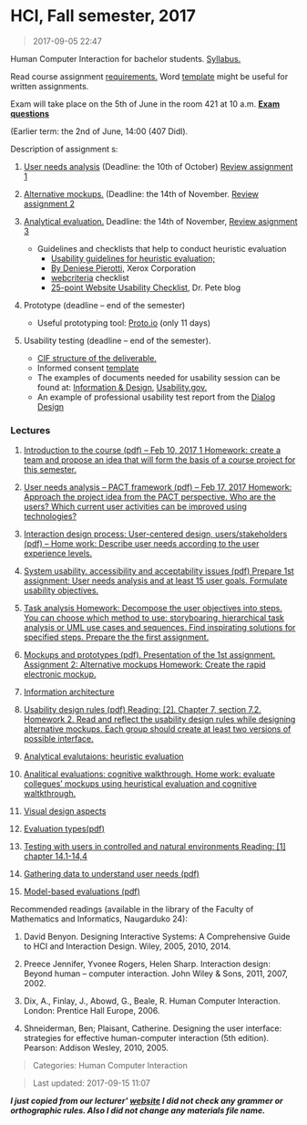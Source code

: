 # HCI, Fall semester, 2017

>2017-09-05 22:47

Human Computer Interaction for bachelor students. [Syllabus.](https://github.com/devcan/Vilnius-University-2017-Autumn/blob/master/Human-Computer-Interaction/Materials/5s_HCI.pdf)

Read course assignment [requirements.](https://github.com/devcan/Vilnius-University-2017-Autumn/blob/master/Human-Computer-Interaction/Materials/0_requirements_2017_spring.pdf) Word [template](https://github.com/devcan/Vilnius-University-2017-Autumn/blob/master/Human-Computer-Interaction/Materials/Template.docx) might be useful for written assignments.

Exam will take place on the 5th of June in the room 421 at 10 a.m.   [**Exam questions**](https://github.com/devcan/Vilnius-University-2017-Autumn/blob/master/Human-Computer-Interaction/Materials/Exam-_questions_2017_2.pdf)

(Earlier term: the 2nd of June, 14:00 (407 Didl).

Description of assignment s:

1. [User needs analysis](https://github.com/devcan/Vilnius-University-2017-Autumn/blob/master/Human-Computer-Interaction/Materials/1_assignment_2017.pdf) (Deadline: the 10th of October) [Review assignment 1](https://docs.google.com/forms/d/13eLzArkyNkfh-4JqedHaW94oMdNyM0Wl97Qg94NIUm0/viewform?edit_requested=true)

2. [Alternative mockups.](https://github.com/devcan/Vilnius-University-2017-Autumn/blob/master/Human-Computer-Interaction/Materials/2_Alternative-mockups.pdf) (Deadline: the 14th of November. [Review assignment 2](https://docs.google.com/forms/d/1FBEOLVRCOjXAVE1FkvfwnoVzEPSsdvZFO0XpEJwRY-M/viewform?edit_requested=true)

3. [Analytical evaluation.](https://github.com/devcan/Vilnius-University-2017-Autumn/blob/master/Human-Computer-Interaction/Materials/3_AnalyticalEvaluations2017.pdf) Deadline: the 14th of November,  [Review asignment 3](https://docs.google.com/forms/d/1Nd9fNDW80yoNsXfrlq5zp1SEXpm2OVNPZmfc_oSTOCc/viewform?edit_requested=true)
    * Guidelines and checklists that help to conduct heuristic evaluation
      * [Usability guidelines for heuristic evaluation;](https://uxcentered.wordpress.com/category/information-architecture/content-evaluation/)
      * [By Deniese Pierotti,](ftp://ftp.cs.uregina.ca/pub/class/305/lab2/example-he.html)  Xerox Corporation
      * [webcriteria](https://github.com/devcan/Vilnius-University-2017-Autumn/blob/master/Human-Computer-Interaction/Materials/Heuristic%20Evaluation%20Checklist.pdf) checklist
      * [25-point Website Usability Checklist](http://drpete.co/?topic=25-point-website-usability-checklist), Dr. Pete blog

4. Prototype (deadline – end of the semester)
    * Useful prototyping tool: [Proto.io](https://proto.io/) (only 11 days)

5. Usability testing (deadline – end of the semester).
    * [CIF structure of the deliverable.](https://github.com/devcan/Vilnius-University-2017-Autumn/blob/master/Human-Computer-Interaction/Materials/common-industry-format.pdf)
    * Informed consent [template](https://www.usability.gov/how-to-and-tools/resources/templates/consent-recording-release-form-adult.html)
    * The examples of documents needed for usability session can be found at: [Information & Design](http://infodesign.com.au/usabilityresources/usabilitytestingmaterials/), [Usability.gov.](https://www.usability.gov/how-to-and-tools/resources/templates.html)
    * An example of professional usability test report from the [Dialog Design](http://www.dialogdesign.dk/Test_Reports.htm)



### Lectures

1. [Introduction to the course (pdf) – Feb 10, 2017
1 Homework:  create a team and propose an idea that will form the basis of a course project for this semester.](https://github.com/devcan/Vilnius-University-2017-Autumn/blob/master/Human-Computer-Interaction/Materials/1_introduction2017.pdf)

2. [User needs analysis – PACT framework (pdf) – Feb 17, 2017
Homework: Approach the project idea from the PACT perspective. Who are the users? Which current user activities can be improved using technologies?](https://github.com/devcan/Vilnius-University-2017-Autumn/blob/master/Human-Computer-Interaction/Materials/2_PACT.pdf)

3. [Interaction design process: User-centered design, users/stakeholders (pdf) –
Home work: Describe user needs according to the user experience levels.](https://github.com/devcan/Vilnius-University-2017-Autumn/blob/master/Human-Computer-Interaction/Materials/3_user_centered_design.pdf)

4. [System usability. accessibility and acceptability issues (pdf)
Prepare 1st assignment: User needs analysis and at least 15 user goals. Formulate usability objectives.](https://github.com/devcan/Vilnius-University-2017-Autumn/blob/master/Human-Computer-Interaction/Materials/4-usability_acessibility_acceptability.pdf)

5. [Task analysis
Homework: Decompose the user objectives into steps. You can choose which method to use: storyboaring, hierarchical task analysis or UML use cases and sequences. Find inspirating solutions for specified steps. Prepare the the first assignment.](https://github.com/devcan/Vilnius-University-2017-Autumn/blob/master/Human-Computer-Interaction/Materials/5_task-analysis_mockups-2016.pdf)

6. [Mockups and prototypes (pdf).
Presentation of the 1st assignment.
Assignment 2: Alternative mockups
Homework: Create the rapid electronic mockup.](https://github.com/devcan/Vilnius-University-2017-Autumn/blob/master/Human-Computer-Interaction/Materials/6_prototyping.pdf)

7. [Information architecture](https://github.com/devcan/Vilnius-University-2017-Autumn/blob/master/Human-Computer-Interaction/Materials/7_Information_architecture.pdf) 

8. [Usability design rules (pdf)
Reading: [2]. Chapter 7, section 7.2.
Homework 2. Read and reflect the usability design rules while designing alternative mockups. Each group should create at least two versions of possible interface.](https://github.com/devcan/Vilnius-University-2017-Autumn/blob/master/Human-Computer-Interaction/Materials/3_Design_rules.pdf)

9. [Analytical evalutaions: heuristic evaluation](https://github.com/devcan/Vilnius-University-2017-Autumn/blob/master/Human-Computer-Interaction/Materials/9_Heuristical_evaluation-2017.pdf)

10. [Analitical evaluations: cognitive walkthrough.
Home work: evaluate collegues’ mockups using heuristical evaluation and cognitive waltkthrough.](https://github.com/devcan/Vilnius-University-2017-Autumn/blob/master/Human-Computer-Interaction/Materials/9-CW.pdf)

11. [Visual design aspects](https://github.com/devcan/Vilnius-University-2017-Autumn/blob/master/Human-Computer-Interaction/Materials/12_Visual_design_principles.pdf)

12. [Evaluation types(pdf)](https://github.com/devcan/Vilnius-University-2017-Autumn/blob/master/Human-Computer-Interaction/Materials/10_introducing_evaluation.pdf)

13. [Testing with users in  controlled and natural environments
Reading: [1] chapter 14.1-14,4](https://github.com/devcan/Vilnius-University-2017-Autumn/blob/master/Human-Computer-Interaction/Materials/14_Evaluation_studiescontrolled_and_natural_settings.pdf)

14. [Gathering data to understand user needs (pdf)](https://github.com/devcan/Vilnius-University-2017-Autumn/blob/master/Human-Computer-Interaction/Materials/3-Needsfinding.pdf)

15. [Model-based evaluations (pdf)](https://github.com/devcan/Vilnius-University-2017-Autumn/blob/master/Human-Computer-Interaction/Materials/15_Model-based-evalulations2017.pdf)

Recommended readings (available in the library of the Faculty of Mathematics and Informatics, Naugarduko 24):

1. David Benyon. Designing Interactive Systems: A Comprehensive Guide to HCI and Interaction Design. Wiley, 2005, 2010, 2014.

2. Preece Jennifer, Yvonee Rogers, Helen Sharp. Interaction design: Beyond human – computer interaction. John Wiley & Sons, 2011, 2007, 2002.

3. Dix, A., Finlay, J., Abowd, G., Beale, R. Human Computer Interaction. London: Prentice Hall Europe, 2006.

4. Shneiderman, Ben; Plaisant, Catherine. Designing the user interface: strategies for effective human-computer interaction (5th edition). Pearson: Addison Wesley, 2010, 2005.


>Categories: Human Computer Interaction

>Last updated: 2017-09-15 11:07

***I just copied from our lecturer' [website](http://web.vu.lt/mif/k.lapin/hci-fall-semester-2017/ "Kristina Lapin Website") I did not check any grammer or orthographic rules. Also I did not change any materials file name.***  
